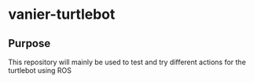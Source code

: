 # vanier-turtlebot

## Purpose

This repository will mainly be used to test and try different actions for the turtlebot using ROS
